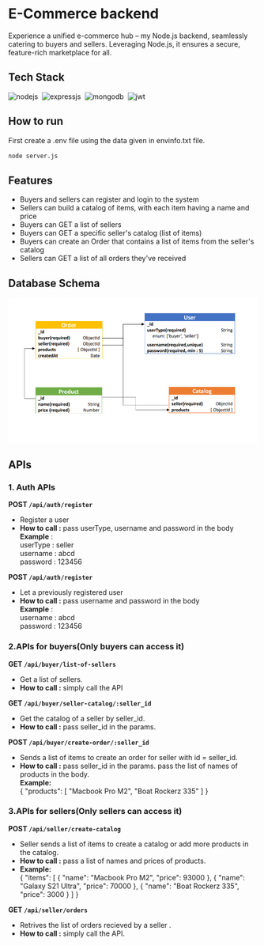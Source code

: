 # E-Commerce backend

Experience a unified e-commerce hub – my Node.js backend, seamlessly catering to buyers and sellers. Leveraging Node.js, it ensures a secure, feature-rich marketplace for all.

## Tech Stack
![nodejs](https://img.shields.io/badge/Node.js-43853D?style=for-the-badge&logo=node.js&logoColor=white)&nbsp;
![expressjs](https://img.shields.io/badge/Express.js-000000?style=for-the-badge&logo=express&logoColor=white)&nbsp;
![mongodb](https://img.shields.io/badge/MongoDB-4EA94B?style=for-the-badge&logo=mongodb&logoColor=white)&nbsp;
![jwt](	https://img.shields.io/badge/JWT-000000?style=for-the-badge&logo=JSON%20web%20tokens&logoColor=white)&nbsp;

## How to run
 First create a .env file using the data given in envinfo.txt file.
```sh 
node server.js
```
## Features
- Buyers and sellers can register and login to the system
- Sellers can build a catalog of items, with each item having a name and price
- Buyers can GET a list of sellers
- Buyers can GET a specific seller's catalog (list of items)
- Buyers can create an Order that contains a list of items from the seller's catalog
- Sellers can GET a list of all orders they've received

## Database Schema
![Capture](DBSchema.png)

## APIs

### 1. Auth APIs
 **POST ```/api/auth/register```**
-  Register a user
-  **How to call :** pass userType,  username and password in the body<br>
  **Example** :
   <br>userType : seller<br> username : abcd<br>
password : 123456<br>

 **POST ```/api/auth/register```**
-  Let a previously registered user
-  **How to call :** pass username and password in the body<br>
   **Example** :<br> 
username : abcd<br>
password : 123456

### 2.APIs for buyers(Only buyers can access it)
 **GET ```/api/buyer/list-of-sellers```**
-  Get a list of sellers.
-  **How to call :** simply call the API

 **GET ```/api/buyer/seller-catalog/:seller_id```**
-  Get the catalog of a seller by seller_id.
-  **How to call :** pass seller_id in the params.

**POST ```/api/buyer/create-order/:seller_id```**
-  Sends a list of items to create an order for seller with id = seller_id.
-  **How to call :** 
    pass seller_id in the params. 
    pass the list of names of products in the body.<br>
**Example:** <br>{
  "products": [
    "Macbook Pro M2",
    "Boat Rockerz 335"
  ]
}

### 3.APIs for sellers(Only sellers can access it)
 **POST ```/api/seller/create-catalog```**
-  Seller sends a list of items to create a catalog or add more products in the catalog.
-  **How to call :**  pass a list of names and prices of products.<br>
-  **Example:** <br>{
  "items": [
    {
      "name": "Macbook Pro M2",
      "price": 93000
    },
    {
      "name": "Galaxy S21 Ultra",
      "price": 70000
    },
    {
      "name": "Boat Rockerz 335",
      "price": 3000
    }
  ]
}

 **GET ```/api/seller/orders```**
-  Retrives the list of orders recieved by a seller .
-  **How to call :** simply call the API.





